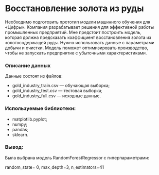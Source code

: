 # Восстановление золота из руды
Необходимо подготовить прототип модели машинного обучения для «Цифры». Компания разрабатывает решения для эффективной работы промышленных предприятий.
Мне предстоит построить модель, которая должна предсказать коэффициент восстановления золота из золотосодержащей руды. Нужно использовать данные с параметрами добычи и очистки.
Модель поможет оптимизировать производство, чтобы не запускать предприятие с убыточными характеристиками.
### Описание данных
Данные состоят из файлов:
- gold_industry_train.csv — обучающая выборка;
- gold_industry_test.csv — тестовая выборка;
- gold_industry_full.csv — исходные данные.
###  Используемые библиотеки:
- matplotlib.pyplot;
- numpy; 
- pandas;
- sklearn.
### Вывод:
Была выбрана модель RandomForestRegressor с гиперпараметрами:

random_state= 0,
max_depth=3,
n_estimators=41

